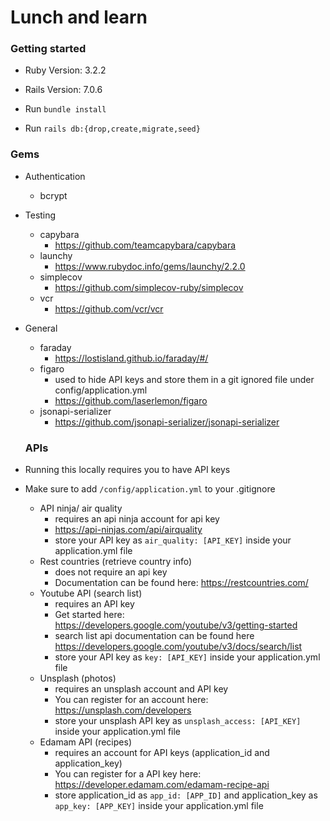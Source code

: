 <h1>Lunch and learn</h1>

<h3>Getting started</h3>

- Ruby Version: 3.2.2

- Rails Version: 7.0.6

- Run `bundle install`
- Run `rails db:{drop,create,migrate,seed}`

<h3>Gems</h3>

- Authentication
  - bcrypt

- Testing
  - capybara
    - https://github.com/teamcapybara/capybara
  - launchy
    - https://www.rubydoc.info/gems/launchy/2.2.0 
  - simplecov
    - https://github.com/simplecov-ruby/simplecov 
  - vcr
    - https://github.com/vcr/vcr   
    
- General
  - faraday
    - https://lostisland.github.io/faraday/#/
  - figaro
    - used to hide API keys and store them in a git ignored file under config/application.yml   
    - https://github.com/laserlemon/figaro
  - jsonapi-serializer   
    - https://github.com/jsonapi-serializer/jsonapi-serializer

  <h3>APIs</h3>
- Running this locally requires you to have API keys
- Make sure to add `/config/application.yml` to your .gitignore
  - API ninja/ air quality
    - requires an api ninja account for api key
    - https://api-ninjas.com/api/airquality
    - store your API key as `air_quality: [API_KEY]` inside your application.yml file
  - Rest countries (retrieve country info)
    - does not require an api key
    - Documentation can be found here: https://restcountries.com/
  - Youtube API (search list)
    - requires an API key
    - Get started here: https://developers.google.com/youtube/v3/getting-started
    - search list api documentation can be found here https://developers.google.com/youtube/v3/docs/search/list
    - store your API key as `key: [API_KEY]` inside your application.yml file
  - Unsplash (photos)
    - requires an unsplash account and API key
    - You can register for an account here: https://unsplash.com/developers
    - store your unsplash API key as `unsplash_access: [API_KEY]` inside your application.yml file
  - Edamam API (recipes)
    - requires an account for API keys (application_id and application_key)
    - You can register for a API key here: https://developer.edamam.com/edamam-recipe-api
    - store application_id as `app_id: [APP_ID]` and application_key as `app_key: [APP_KEY]` inside your application.yml file
